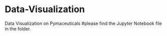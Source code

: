 # Data-Visualization
Data Visualization on Pymaceuticals
#please find the Jupyter Notebook file in the folder.
